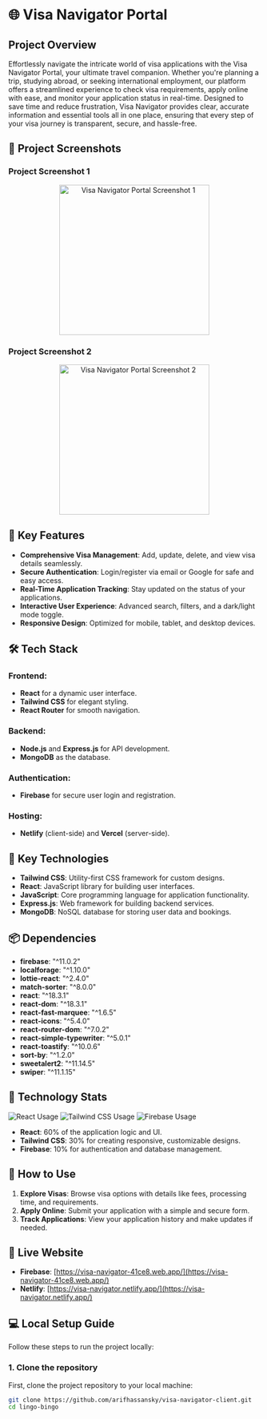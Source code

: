 # 🌐 Visa Navigator Portal

## Project Overview
Effortlessly navigate the intricate world of visa applications with the Visa Navigator Portal, your ultimate travel companion. Whether you're planning a trip, studying abroad, or seeking international employment, our platform offers a streamlined experience to check visa requirements, apply online with ease, and monitor your application status in real-time. Designed to save time and reduce frustration, Visa Navigator provides clear, accurate information and essential tools all in one place, ensuring that every step of your visa journey is transparent, secure, and hassle-free.

## 📸 Project Screenshots

### Project Screenshot 1

<div align="center">
  <img height="300" src="https://i.ibb.co.com/XpYVkH9/Screenshot-2025-01-08-034010.png" alt="Visa Navigator Portal Screenshot 1"/>
</div>

### Project Screenshot 2

<div align="center">
  <img height="300" src="https://i.ibb.co.com/F3dNqTQ/Screenshot-2025-01-08-034038.png" alt="Visa Navigator Portal Screenshot 2"/>
</div>

## 🌟 Key Features

- **Comprehensive Visa Management**: Add, update, delete, and view visa details seamlessly.
- **Secure Authentication**: Login/register via email or Google for safe and easy access.
- **Real-Time Application Tracking**: Stay updated on the status of your applications.
- **Interactive User Experience**: Advanced search, filters, and a dark/light mode toggle.
- **Responsive Design**: Optimized for mobile, tablet, and desktop devices.

## 🛠️ Tech Stack

### Frontend:

- **React** for a dynamic user interface.
- **Tailwind CSS** for elegant styling.
- **React Router** for smooth navigation.

### Backend:

- **Node.js** and **Express.js** for API development.
- **MongoDB** as the database.

### Authentication:

- **Firebase** for secure user login and registration.

### Hosting:

- **Netlify** (client-side) and **Vercel** (server-side).

## 🌟 Key Technologies

- **Tailwind CSS**: Utility-first CSS framework for custom designs.
- **React**: JavaScript library for building user interfaces.
- **JavaScript**: Core programming language for application functionality.
- **Express.js**: Web framework for building backend services.
- **MongoDB**: NoSQL database for storing user data and bookings.

## 📦 Dependencies

- **firebase**: "^11.0.2"
- **localforage**: "^1.10.0"
- **lottie-react**: "^2.4.0"
- **match-sorter**: "^8.0.0"
- **react**: "^18.3.1"
- **react-dom**: "^18.3.1"
- **react-fast-marquee**: "^1.6.5"
- **react-icons**: "^5.4.0"
- **react-router-dom**: "^7.0.2"
- **react-simple-typewriter**: "^5.0.1"
- **react-toastify**: "^10.0.6"
- **sort-by**: "^1.2.0"
- **sweetalert2**: "^11.14.5"
- **swiper**: "^11.1.15"

## 🚀 Technology Stats

<div>
  <img src="https://img.shields.io/badge/React-60%25-blue" alt="React Usage" />
  <img src="https://img.shields.io/badge/Tailwind%20CSS-30%25-green" alt="Tailwind CSS Usage" />
  <img src="https://img.shields.io/badge/Firebase-10%25-orange" alt="Firebase Usage" />
</div>

- **React**: 60% of the application logic and UI.
- **Tailwind CSS**: 30% for creating responsive, customizable designs.
- **Firebase**: 10% for authentication and database management.

## 📖 How to Use

1. **Explore Visas**: Browse visa options with details like fees, processing time, and requirements.
2. **Apply Online**: Submit your application with a simple and secure form.
3. **Track Applications**: View your application history and make updates if needed.

## 🔗 Live Website

- **Firebase**: [https://visa-navigator-41ce8.web.app/](https://visa-navigator-41ce8.web.app/)
- **Netlify**: [https://visa-navigator.netlify.app/](https://visa-navigator.netlify.app/)

## 💻 Local Setup Guide

Follow these steps to run the project locally:

### 1. Clone the repository

First, clone the project repository to your local machine:

```bash
git clone https://github.com/arifhassansky/visa-navigator-client.git
cd lingo-bingo

